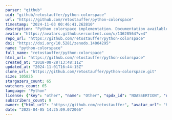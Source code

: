 ```yaml
---
parser: "github"
uid: "github/retostauffer/python-colorspace"
url: "https://github.com/retostauffer/python-colorspace"
timestamp: "2024-11-03 00:46:41.262810"
description: "Python colorspace implementation. Documentation available on https://retostauffer.github.io/python-colorspace/. The latest release is available via the Python Package Index (PyPI) via https://pypi.org/project/colorspace/"
avatar: "https://avatars.githubusercontent.com/u/13628564?v=4"
repo_url: "https://github.com/retostauffer/python-colorspace"
doi: "https://doi.org/10.5281/zenodo.14004295"
name: "python-colorspace"
full_name: "retostauffer/python-colorspace"
html_url: "https://github.com/retostauffer/python-colorspace"
created_at: "2018-08-28T13:48:11Z"
updated_at: "2024-11-01T16:44:15Z"
clone_url: "https://github.com/retostauffer/python-colorspace.git"
size: 105825
stargazers_count: 65
watchers_count: 65
language: "Python"
license: {"key": "other", "name": "Other", "spdx_id": "NOASSERTION", "url": null, "node_id": "MDc6TGljZW5zZTA="}
subscribers_count: 9
owner: {"html_url": "https://github.com/retostauffer", "avatar_url": "https://avatars.githubusercontent.com/u/13628564?v=4", "login": "retostauffer", "type": "User"}
date: "2025-04-05 14:25:09.072066"
---
```

